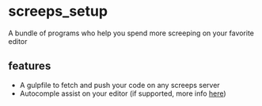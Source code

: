 # screeps_setup
A bundle of programs who help you spend more screeping on your favorite editor

## features

* A gulpfile to fetch and push your code on any screeps server
* Autocomple assist on your editor (if supported, more info [here](https://github.com/Garethp/ScreepsAutocomplete))
